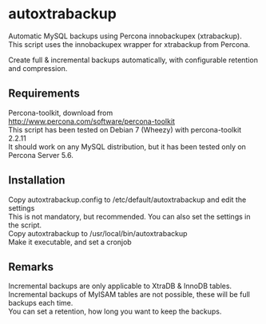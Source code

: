 autoxtrabackup
==============

Automatic MySQL backups using Percona innobackupex (xtrabackup).  
This script uses the innobackupex wrapper for xtrabackup from Percona.  

Create full & incremental backups automatically, with configurable retention and compression.

Requirements
------------
Percona-toolkit, download from http://www.percona.com/software/percona-toolkit  
This script has been tested on Debian 7 (Wheezy) with percona-toolkit 2.2.11  
It should work on any MySQL distribution, but it has been tested only on Percona Server 5.6.

Installation
------------
Copy autoxtrabackup.config to /etc/default/autoxtrabackup and edit the settings  
  This is not mandatory, but recommended. You can also set the settings in the script.  
Copy autoxtrabackup to /usr/local/bin/autoxtrabackup  
Make it executable, and set a cronjob  

Remarks
-------
Incremental backups are only applicable to XtraDB & InnoDB tables.  
Incremental backups of MyISAM tables are not possible, these will be full backups each time.  
You can set a retention, how long you want to keep the backups.  
